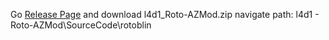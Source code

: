 Go [Release Page](https://github.com/fbef0102/Rotoblin-AZMod/releases) and download l4d1_Roto-AZMod.zip
navigate path: l4d1 - Roto-AZMod\SourceCode\rotoblin